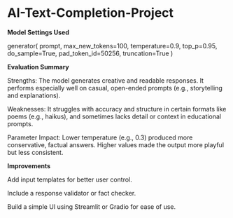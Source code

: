 # AI-Text-Completion-Project

**Model Settings Used**

generator(
    prompt,
    max_new_tokens=100,
    temperature=0.9,
    top_p=0.95,
    do_sample=True,
    pad_token_id=50256,
    truncation=True
)

**Evaluation Summary**

Strengths: The model generates creative and readable responses. It performs especially well on casual, open-ended prompts (e.g., storytelling and explanations).

Weaknesses: It struggles with accuracy and structure in certain formats like poems (e.g., haikus), and sometimes lacks detail or context in educational prompts.

Parameter Impact: Lower temperature (e.g., 0.3) produced more conservative, factual answers. Higher values made the output more playful but less consistent.

**Improvements**

Add input templates for better user control.

Include a response validator or fact checker.

Build a simple UI using Streamlit or Gradio for ease of use.
